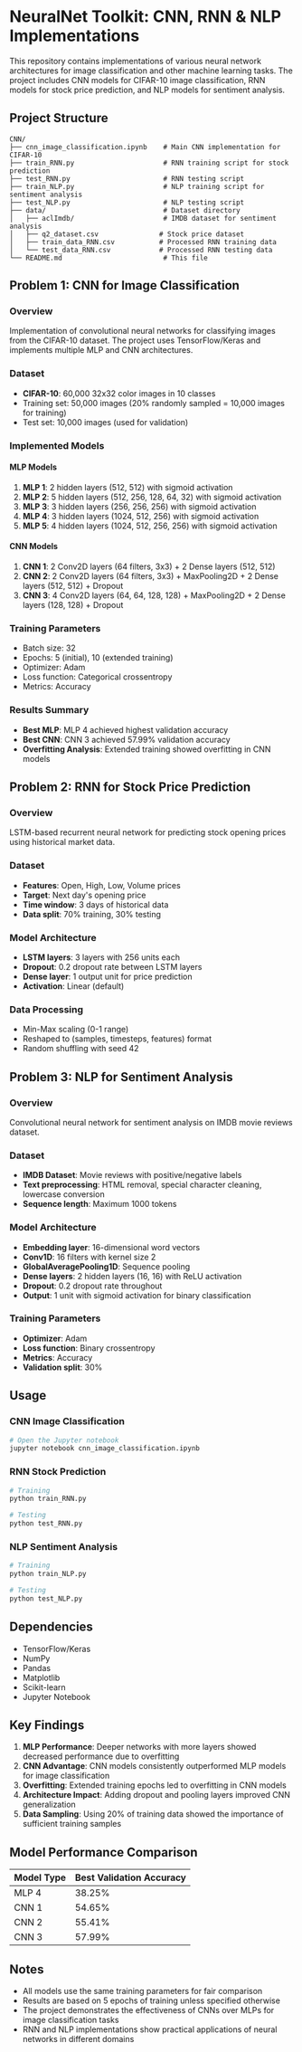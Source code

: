 # NeuralNet Toolkit: CNN, RNN & NLP Implementations

This repository contains implementations of various neural network architectures for image classification and other machine learning tasks. The project includes CNN models for CIFAR-10 image classification, RNN models for stock price prediction, and NLP models for sentiment analysis.

## Project Structure

```
CNN/
├── cnn_image_classification.ipynb    # Main CNN implementation for CIFAR-10
├── train_RNN.py                      # RNN training script for stock prediction
├── test_RNN.py                       # RNN testing script
├── train_NLP.py                      # NLP training script for sentiment analysis
├── test_NLP.py                       # NLP testing script
├── data/                             # Dataset directory
│   ├── aclImdb/                      # IMDB dataset for sentiment analysis
│   ├── q2_dataset.csv               # Stock price dataset
│   ├── train_data_RNN.csv           # Processed RNN training data
│   └── test_data_RNN.csv            # Processed RNN testing data
└── README.md                         # This file
```

## Problem 1: CNN for Image Classification

### Overview
Implementation of convolutional neural networks for classifying images from the CIFAR-10 dataset. The project uses TensorFlow/Keras and implements multiple MLP and CNN architectures.

### Dataset
- **CIFAR-10**: 60,000 32x32 color images in 10 classes
- Training set: 50,000 images (20% randomly sampled = 10,000 images for training)
- Test set: 10,000 images (used for validation)

### Implemented Models

#### MLP Models
1. **MLP 1**: 2 hidden layers (512, 512) with sigmoid activation
2. **MLP 2**: 5 hidden layers (512, 256, 128, 64, 32) with sigmoid activation
3. **MLP 3**: 3 hidden layers (256, 256, 256) with sigmoid activation
4. **MLP 4**: 3 hidden layers (1024, 512, 256) with sigmoid activation
5. **MLP 5**: 4 hidden layers (1024, 512, 256, 256) with sigmoid activation

#### CNN Models
1. **CNN 1**: 2 Conv2D layers (64 filters, 3x3) + 2 Dense layers (512, 512)
2. **CNN 2**: 2 Conv2D layers (64 filters, 3x3) + MaxPooling2D + 2 Dense layers (512, 512) + Dropout
3. **CNN 3**: 4 Conv2D layers (64, 64, 128, 128) + MaxPooling2D + 2 Dense layers (128, 128) + Dropout

### Training Parameters
- Batch size: 32
- Epochs: 5 (initial), 10 (extended training)
- Optimizer: Adam
- Loss function: Categorical crossentropy
- Metrics: Accuracy

### Results Summary
- **Best MLP**: MLP 4 achieved highest validation accuracy
- **Best CNN**: CNN 3 achieved 57.99% validation accuracy
- **Overfitting Analysis**: Extended training showed overfitting in CNN models

## Problem 2: RNN for Stock Price Prediction

### Overview
LSTM-based recurrent neural network for predicting stock opening prices using historical market data.

### Dataset
- **Features**: Open, High, Low, Volume prices
- **Target**: Next day's opening price
- **Time window**: 3 days of historical data
- **Data split**: 70% training, 30% testing

### Model Architecture
- **LSTM layers**: 3 layers with 256 units each
- **Dropout**: 0.2 dropout rate between LSTM layers
- **Dense layer**: 1 output unit for price prediction
- **Activation**: Linear (default)

### Data Processing
- Min-Max scaling (0-1 range)
- Reshaped to (samples, timesteps, features) format
- Random shuffling with seed 42

## Problem 3: NLP for Sentiment Analysis

### Overview
Convolutional neural network for sentiment analysis on IMDB movie reviews dataset.

### Dataset
- **IMDB Dataset**: Movie reviews with positive/negative labels
- **Text preprocessing**: HTML removal, special character cleaning, lowercase conversion
- **Sequence length**: Maximum 1000 tokens

### Model Architecture
- **Embedding layer**: 16-dimensional word vectors
- **Conv1D**: 16 filters with kernel size 2
- **GlobalAveragePooling1D**: Sequence pooling
- **Dense layers**: 2 hidden layers (16, 16) with ReLU activation
- **Dropout**: 0.2 dropout rate throughout
- **Output**: 1 unit with sigmoid activation for binary classification

### Training Parameters
- **Optimizer**: Adam
- **Loss function**: Binary crossentropy
- **Metrics**: Accuracy
- **Validation split**: 30%

## Usage

### CNN Image Classification
```bash
# Open the Jupyter notebook
jupyter notebook cnn_image_classification.ipynb
```

### RNN Stock Prediction
```bash
# Training
python train_RNN.py

# Testing
python test_RNN.py
```

### NLP Sentiment Analysis
```bash
# Training
python train_NLP.py

# Testing
python test_NLP.py
```

## Dependencies

- TensorFlow/Keras
- NumPy
- Pandas
- Matplotlib
- Scikit-learn
- Jupyter Notebook

## Key Findings

1. **MLP Performance**: Deeper networks with more layers showed decreased performance due to overfitting
2. **CNN Advantage**: CNN models consistently outperformed MLP models for image classification
3. **Overfitting**: Extended training epochs led to overfitting in CNN models
4. **Architecture Impact**: Adding dropout and pooling layers improved CNN generalization
5. **Data Sampling**: Using 20% of training data showed the importance of sufficient training samples

## Model Performance Comparison

| Model Type | Best Validation Accuracy |
|------------|-------------------------|
| MLP 4      | 38.25%                 |
| CNN 1      | 54.65%                 |
| CNN 2      | 55.41%                 |
| CNN 3      | 57.99%                 |

## Notes

- All models use the same training parameters for fair comparison
- Results are based on 5 epochs of training unless specified otherwise
- The project demonstrates the effectiveness of CNNs over MLPs for image classification tasks
- RNN and NLP implementations show practical applications of neural networks in different domains